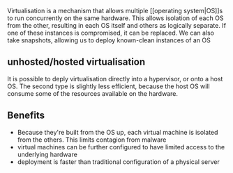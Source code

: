 Virtualisation is a mechanism that allows multiple [[operating system|OS]]s to run concurrently on the same hardware. This allows isolation of each OS from the other, resulting in each OS itself and others as logically separate. If one of these instances is compromised, it can be replaced. We can also take snapshots, allowing us to deploy known-clean instances of an OS

## unhosted/hosted virtualisation
It is possible to deply virtualisation directly into a hypervisor, or onto a host OS. The second type is slightly less efficient, because the host OS will consume some of the resources available on the hardware.

## Benefits
- Because they're built from the OS up, each virtual machine is isolated from the others. This limits contagion from malware
- virtual machines can be further configured to have limited access to the underlying hardware
- deployment is faster than traditional configuration of a physical server
